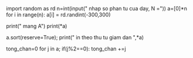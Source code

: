import random as rd
n=int(input(" nhap so phan tu cua day, N ="))
a=[0]*n
for i in range(n):
        a[i] = rd.randint(-300,300)

print(" mang A")
print(*a)

a.sort(reserve=True);
print(" in theo thu tu giam dan ",*a)

tong_chan=0
for j in a;
   if(j%2==0): tong_chan +=j

